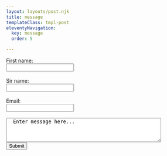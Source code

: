 ```yaml
---
layout: layouts/post.njk
title: message
templateClass: tmpl-post
eleventyNavigation:
  key: message
  order: 5

---
```





<form action="url here"  method="post" id="userform">
  <label for="fname">First name:</label><br>
  <input type="text" id="fname" name="fname" required><br>
  <br>
  <label for="sname">Sir name:</label><br>
  <input type="text" id="sname" name="sname" required><br>
  <br>
  <label for="email">Email:</label><br>
  <input type="email" id="email" name="email" required><br>
  <br>
  <textarea rows="4" cols="50" name="comment" form="userform" required>
  Enter message here...</textarea><br>
  <input type="submit"><br> 
</form>
